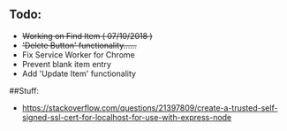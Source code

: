 ## Todo:
* ~~Working on Find Item ( 07/10/2018 )~~
* ~~'Delete Button' functionality......~~
* Fix Service Worker for Chrome
* Prevent blank item entry
* Add 'Update Item' functionality

##Stuff:
* https://stackoverflow.com/questions/21397809/create-a-trusted-self-signed-ssl-cert-for-localhost-for-use-with-express-node

